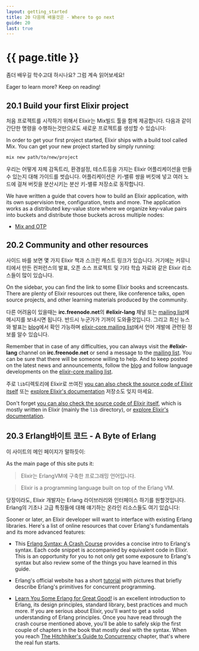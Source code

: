 ```yaml
---
layout: getting_started
title: 20 다음에 배울것은 - Where to go next
guide: 20
last: true
---
```


# {{ page.title }}

  <div class="toc"></div>

좀더 배우길 학수고대 하시나요? 그럼 계속 읽어보세요!

Eager to learn more? Keep on reading!

## 20.1 Build your first Elixir project

처음 프로젝트를 시작하기 위해서 Elixir는 Mix빌드 툴을 함께 제공합니다. 다음과 같이 간단한 명령을 수행하는것만으로도 새로운 프로젝트를 생성할 수 있습니다:

In order to get your first project started, Elixir ships with a build tool called Mix. You can get your new project started by simply running:

    mix new path/to/new/project

우리는 어떻게 자체 감독트리, 환경설정, 테스트등을 가지는 Elixir 어플리케이션을 만들수 있는지 대해 가이드를 썻습니다. 어플리케이션은 키-밸류 쌍을 버킷에 넣고 여러 노드에 걸쳐 버킷을 분산시키는 분산 키-밸류 저장소로 동작합니다.

We have written a guide that covers how to build an Elixir application, with its own supervision tree, configuration, tests and more. The application works as a distributed key-value store where we organize key-value pairs into buckets and distribute those buckets across multiple nodes:

* [Mix and OTP](/getting_started/mix_otp/1.html)

## 20.2 Community and other resources

사이드 바를 보면 몇 가지 Elixir 책과 스크린 캐스트 링크가 있습니다. 거기에는 커뮤니티에서 만든 컨퍼런스의 발표, 오픈 소스 프로젝트 및 기타 학습 자료와 같은 Elixir 리소스들이 많이 있습니다.

On the sidebar, you can find the link to some Elixir books and screencasts. There are plenty of Elixir resources out there, like conference talks, open source projects, and other learning materials produced by the community.

다른 어려움이 있을때는 **irc.freenode.net**의 **#elixir-lang** 채널 또는 [mailing list](http://groups.google.com/group/elixir-lang-talk)에 메시지를 보내시면 됩니다. 반드시 누군가가 기꺼이 도와줄것입니다. 그리고 최신 뉴스와 발표는 [blog](http://elixir-lang.org/blog/)에서 확인 가능하며 [elixir-core mailing list](http://groups.google.com/group/elixir-lang-core)에서 언어 개발에 관련된 정보를 알수 있습니다.

Remember that in case of any difficulties, you can always visit the **#elixir-lang** channel on **irc.freenode.net** or send a message to the [mailing list](http://groups.google.com/group/elixir-lang-talk). You can be sure that there will be someone willing to help. And to keep posted on the latest news and announcements, follow the [blog](http://elixir-lang.org/blog/) and follow language developments on the [elixir-core mailing list](http://groups.google.com/group/elixir-lang-core).

주로 `lib`디렉토리에 Elixir로 쓰여진 [you can also check the source code of Elixir itself](https://github.com/elixir-lang/elixir) 또는 [explore Elixir's documentation](http://elixir-lang.org/docs.html) 저장소도 잊지 마세요.

Don't forget [you can also check the source code of Elixir itself](https://github.com/elixir-lang/elixir), which is mostly written in Elixir (mainly the `lib` directory), or [explore Elixir's documentation](http://elixir-lang.org/docs.html).

## 20.3 Erlang바이트 코드 - A Byte of Erlang

이 사이트의 메인 페이지가 말하듯이:

As the main page of this site puts it:

> Elixir는 ErlangVM에 구축한 프로그래밍 언어입니다.

> Elixir is a programming language built on top of the Erlang VM.

당장이라도, Elixir 개발자는 Erlang 라이브러리와 인터페이스 하기를 원할것입니다. Erlang의 기초나 고급 특징들에 대해 얘기하는 온라인 리소스들도 여기 있습니다:

Sooner or later, an Elixir developer will want to interface with existing Erlang libraries. Here's a list of online resources that cover Erlang's fundamentals and its more advanced features:

* This [Erlang Syntax: A Crash Course](http://elixir-lang.org/crash-course.html) provides a concise intro to Erlang's syntax. Each code snippet is accompanied by equivalent code in Elixir. This is an opportunity for you to not only get some exposure to Erlang's syntax but also review some of the things you have learned in this guide.

* Erlang's official website has a short [tutorial](http://www.erlang.org/course/concurrent_programming.html) with pictures that briefly describe Erlang's primitives for concurrent programming.

* [Learn You Some Erlang for Great Good!](http://learnyousomeerlang.com/) is an excellent introduction to Erlang, its design principles, standard library, best practices and much more. If you are serious about Elixir, you'll want to get a solid understanding of Erlang principles. Once you have read through the crash course mentioned above, you'll be able to safely skip the first couple of chapters in the book that mostly deal with the syntax. When you reach [The Hitchhiker's Guide to Concurrency](http://learnyousomeerlang.com/the-hitchhikers-guide-to-concurrency) chapter, that's where the real fun starts.
